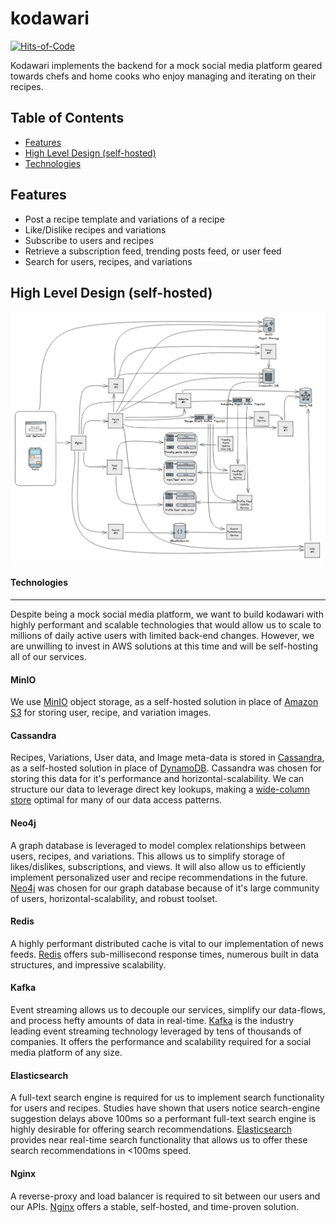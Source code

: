 # kodawari
[![Hits-of-Code](https://hitsofcode.com/github/zacharygroff/kodawari?branch=main)](https://hitsofcode.com/github/zacharygroff/kodawari/view?branch=main)

Kodawari implements the backend for a mock social media platform geared towards chefs and home cooks who enjoy managing and iterating on their recipes.
## Table of Contents
* [Features](#features)
* [High Level Design (self-hosted)](#high-level-design-(self-hosted))
* [Technologies](#technologies)
## Features
* Post a recipe template and variations of a recipe
* Like/Dislike recipes and variations
* Subscribe to users and recipes
* Retrieve a subscription feed, trending posts feed, or user feed
* Search for users, recipes, and variations
## High Level Design (self-hosted)
![self-hosted high level design](./documentation/HighLevelDesign.png)
#### Technologies
___
Despite being a mock social media platform, we want to build kodawari with highly performant and scalable technologies that would allow us to scale to millions of daily active users with limited back-end changes. However, we are unwilling to invest in AWS solutions at this time and will be self-hosting all of our services.
#### MinIO
We use [MinIO](https://min.io/docs/minio/container/index.html) object storage, as a self-hosted solution in place of [Amazon S3](https://aws.amazon.com/s3/) for storing user, recipe, and variation images.
#### Cassandra
Recipes, Variations, User data, and Image meta-data is stored in [Cassandra](https://cassandra.apache.org/doc/latest/), as a self-hosted solution in place of [DynamoDB](https://aws.amazon.com/dynamodb/). Cassandra was chosen for storing this data for it's performance and horizontal-scalability. We can structure our data to leverage direct key lookups, making a [wide-column store](https://en.wikipedia.org/wiki/Wide-column_store) optimal for many of our data access patterns.
#### Neo4j
A graph database is leveraged to model complex relationships between users, recipes, and variations. This allows us to simplify storage of likes/dislikes, subscriptions, and views. It will also allow us to efficiently implement personalized user and recipe recommendations in the future. [Neo4j](https://neo4j.com/docs/getting-started/current/) was chosen for our graph database because of it's large community of users, horizontal-scalability, and robust toolset.
#### Redis
A highly performant distributed cache is vital to our implementation of news feeds. [Redis](https://developer.redis.com/) offers sub-millisecond response times, numerous built in data structures, and impressive scalability.
#### Kafka
Event streaming allows us to decouple our services, simplify our data-flows, and process hefty amounts of data in real-time. [Kafka](https://kafka.apache.org/documentation/) is the industry leading event streaming technology leveraged by tens of thousands of companies. It offers the performance and scalability required for a social media platform of any size.
#### Elasticsearch
A full-text search engine is required for us to implement search functionality for users and recipes. Studies have shown that users notice search-engine suggestion delays above 100ms so a performant full-text search engine is highly desirable for offering search recommendations. [Elasticsearch](https://www.elastic.co/guide/index.html) provides near real-time search functionality that allows us to offer these search recommendations in <100ms speed.
#### Nginx
A reverse-proxy and load balancer is required to sit between our users and our APIs. [Nginx](https://nginx.org/en/docs/) offers a stable, self-hosted, and time-proven solution.
